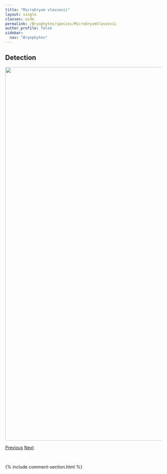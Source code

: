 ```yaml
---
title: "Microbryum vlassovii"
layout: single
classes: wide
permalink: /Bryophytes/species/MicrobryumVlassovii
author_profile: false
sidebar:
  nav: "Bryophytes"
---
```


<h2>Detection</h2>

<a href="https://drive.google.com/uc?export=view&id=1yo-OnPDw4rH-U_yjVPpR8xwXW3cmo7jO">
<img src="https://drive.google.com/uc?export=view&id=1yo-OnPDw4rH-U_yjVPpR8xwXW3cmo7jO" height = "1200" width = "800">
</a>


<a href="/DevelopmentWebsite/Bryophytes/species/MeiotrichumLyalii" class="pagination--pager" title="Meiotrichum lyalii">Previous</a> <a href="/DevelopmentWebsite/Bryophytes/species/MniumArizonicum" class="pagination--pager" title="Mnium arizonicum">Next</a>

<p>&nbsp;</p>

{% include comment-section.html %}
